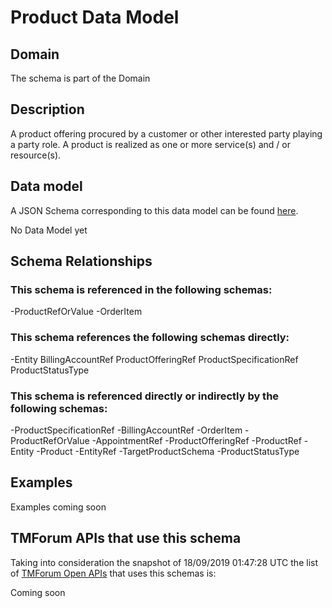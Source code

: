 # Product Data Model

## Domain

The  schema is part of the  Domain

## Description

A product offering procured by a customer or other interested party playing a party role. A product is realized as one or more service(s) and / or resource(s).

## Data model

A JSON Schema corresponding to this data model can be found
[here](https://github.com/tmforum-rand/schemas/blob/master/Product/Product.schema.json).

No Data Model yet

## Schema Relationships

### This schema is referenced in the following schemas:

-ProductRefOrValue
-OrderItem

### This schema references the following schemas directly:

-Entity
BillingAccountRef
ProductOfferingRef
ProductSpecificationRef
ProductStatusType

### This schema is referenced directly or indirectly by the following schemas:

-ProductSpecificationRef
-BillingAccountRef
-OrderItem
-ProductRefOrValue
-AppointmentRef
-ProductOfferingRef
-ProductRef
-Entity
-Product
-EntityRef
-TargetProductSchema
-ProductStatusType



## Examples

Examples coming soon

## TMForum APIs that use this schema

Taking into consideration the snapshot of 18/09/2019 01:47:28 UTC the list of [TMForum Open APIs](https://www.tmforum.org/open-apis/) that uses this schemas is:

Coming soon